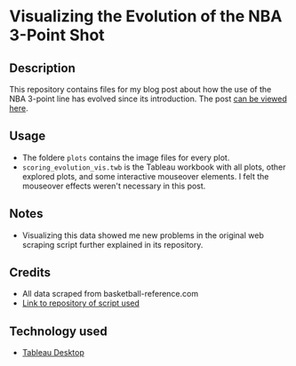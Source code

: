 # Visualizing the Evolution of the NBA 3-Point Shot

## Description
This repository contains files for my blog post about how the use of the NBA 3-point line has evolved since its introduction. The post [can be viewed here](https://anaspiringsportsnerd.wordpress.com/2018/01/21/the-evolution-of-the-3-point-shot/).

## Usage
* The foldere `plots` contains the image files for every plot.
* `scoring_evolution_vis.twb` is the Tableau workbook with all plots, other explored plots, and some interactive mouseover elements. I felt the mouseover effects weren't necessary in this post.

## Notes
* Visualizing this data showed me new problems in the original web scraping script further explained in its repository.

## Credits
* All data scraped from basketball-reference.com
* [Link to repository of script used](https://github.com/SpecCRA/nba_data_scrapers)

## Technology used
* [Tableau Desktop](https://www.tableau.com/)
